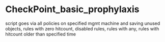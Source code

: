 # CheckPoint_basic_prophylaxis
script goes via all policies on specified mgmt machine and saving unused objects, rules with zero hitcount, disabled rules, rules with any, rules with hitcount older than specified time
